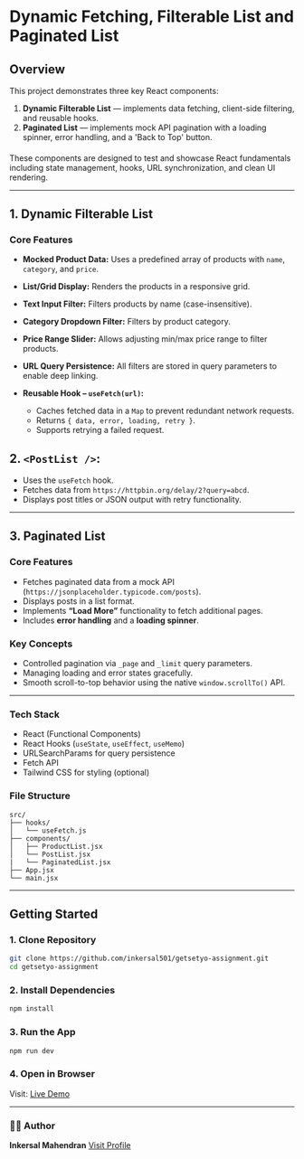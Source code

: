 # Dynamic Fetching, Filterable List and Paginated List

## Overview

This project demonstrates three key React components:

1. **Dynamic Filterable List** — implements data fetching, client-side filtering, and reusable hooks.
2. **Paginated List** — implements mock API pagination with a loading spinner, error handling, and a 'Back to Top' button.

####
These components are designed to test and showcase React fundamentals including state management, hooks, URL synchronization, and clean UI rendering.

---

## 1. Dynamic Filterable List

### Core Features

* **Mocked Product Data:** Uses a predefined array of products with `name`, `category`, and `price`.
* **List/Grid Display:** Renders the products in a responsive grid.
* **Text Input Filter:** Filters products by name (case-insensitive).
* **Category Dropdown Filter:** Filters by product category.
 
* **Price Range Slider:** Allows adjusting min/max price range to filter products.
* **URL Query Persistence:** All filters are stored in query parameters to enable deep linking.
* **Reusable Hook – `useFetch(url)`:**

  * Caches fetched data in a `Map` to prevent redundant network requests.
  * Returns `{ data, error, loading, retry }`.
  * Supports retrying a failed request.



## 2.  **`<PostList />`:**

  * Uses the `useFetch` hook.
  * Fetches data from `https://httpbin.org/delay/2?query=abcd`.
  * Displays post titles or JSON output with retry functionality.

---

## 3. Paginated List

### Core Features

* Fetches paginated data from a mock API (`https://jsonplaceholder.typicode.com/posts`).
* Displays posts in a list format.
* Implements **“Load More”** functionality to fetch additional pages.
* Includes **error handling** and a **loading spinner**.

### Key Concepts

* Controlled pagination via `_page` and `_limit` query parameters.
* Managing loading and error states gracefully.
* Smooth scroll-to-top behavior using the native `window.scrollTo()` API.

---
###  Tech Stack

* React (Functional Components)
* React Hooks (`useState`, `useEffect`, `useMemo`)
* URLSearchParams for query persistence
* Fetch API
* Tailwind CSS for styling (optional)

### File Structure

```
src/
├── hooks/
│   └── useFetch.js
├── components/
│   ├── ProductList.jsx
│   └── PostList.jsx
|   └── PaginatedList.jsx
├── App.jsx
└── main.jsx
```

---

## Getting Started

### 1. Clone Repository

```bash
git clone https://github.com/inkersal501/getsetyo-assignment.git
cd getsetyo-assignment
```

### 2. Install Dependencies

```bash
npm install
```

### 3. Run the App

```bash
npm run dev
```

### 4. Open in Browser

Visit: [Live Demo](https://getsetyo-assignment.vercel.app/)

---
 

### 👨‍💻 Author

**Inkersal Mahendran** [Visit Profile](https://www.linkedin.com/in/inkersal-mahendran/)
